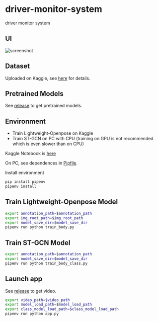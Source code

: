 # driver-monitor-system
driver monitor system

## UI
![screenshot](https://github.com/hlf20010508/driver-monitor-system/assets/76218469/24b2333e-dee8-46c1-81b1-e60ca6c42170)

## Dataset
Uploaded on Kaggle, see [here](https://www.kaggle.com/datasets/hlf2001/driver-monitor-dataset) for details.

## Pretrained Models
See [release](https://github.com/hlf20010508/driver-monitor-system/releases/tag/Models) to get pretrained models.

## Environment
- Train Lightweight-Openpose on Kaggle
- Train ST-GCN on PC with CPU (training on GPU is not recommended which is even slower than on CPU)

Kaggle Notebook is [here](https://www.kaggle.com/code/hlf2001/driver-monitor)

On PC, see dependences in [Pipfile](https://github.com/hlf20010508/driver-monitor-system/blob/master/Pipfile).

Install environment
```sh
pip install pipenv
pipenv install
```

## Train Lightweight-Openpose Model
```sh 
export annotation_path=$annotation_path
export img_root_path=$img_root_path
export model_save_dir=$model_save_dir
pipenv run python train_body.py
```

## Train ST-GCN Model
```sh 
export annotation_path=$annotation_path
export model_save_dir=$model_save_dir
pipenv run python train_body_class.py
```

## Launch app
See [release](https://github.com/hlf20010508/driver-monitor-system/releases/tag/Video) to get video.
```sh
export video_path=$video_path
export model_load_path=$model_load_path
export class_model_load_path=$class_model_load_path
pipenv run python app.py
```
